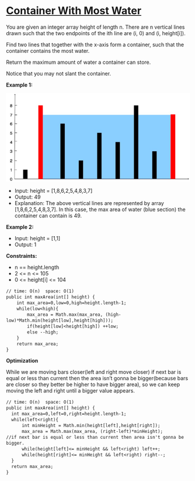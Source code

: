 # [Container With Most Water](https://leetcode.com/problems/container-with-most-water/)

You are given an integer array height of length n. There are n vertical lines drawn such that the two endpoints of the ith line are (i, 0) and (i, height[i]).

Find two lines that together with the x-axis form a container, such that the container contains the most water.

Return the maximum amount of water a container can store.

Notice that you may not slant the container.

**Example 1:**

![img.png](img.png)

- Input: height = [1,8,6,2,5,4,8,3,7]
- Output: 49
- Explanation: The above vertical lines are represented by array [1,8,6,2,5,4,8,3,7]. In this case, the max area of water (blue section) the container can contain is 49.

**Example 2:**

- Input: height = [1,1]
- Output: 1

**Constraints:**

- n == height.length
- 2 <= n <= 105
- 0 <= height[i] <= 104

```agsl
// time: O(n)  space: O(1)
public int maxArea(int[] height) {
    int max_area=0,low=0,high=height.length-1;
    while(low<high){
        max_area = Math.max(max_area, (high-low)*Math.min(height[low],height[high]));
        if(height[low]<height[high]) ++low;
        else --high;
    }
    return max_area;
}
```
**Optimization**

While we are moving bars closer(left and right move closer) if next bar is equal or less than current then the area isn’t gonna be bigger(because bars are closer so they better be higher to have bigger area), 
so we can keep moving the left and right until a bigger value appears.

```agsl
// time: O(n)  space: O(1)
public int maxArea(int[] height) {
  int max_area=0,left=0,right=height.length-1;
  while(left<right){
      int minHeight = Math.min(height[left],height[right]);
      max_area = Math.max(max_area, (right-left)*minHeight);
//if next bar is equal or less than current then area isn't gonna be bigger. 
      while(height[left]<= minHeight && left<right) left++;
      while(height[right]<= minHeight && left<right) right--;
  }
  return max_area;
}
```

